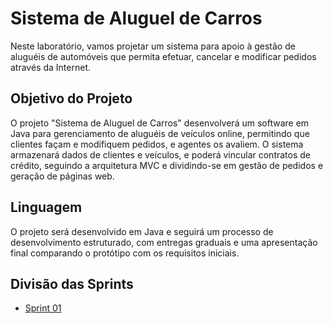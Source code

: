 # Sistema de Aluguel de Carros

Neste  laboratório, vamos projetar um sistema para apoio à gestão de aluguéis de automóveis que permita efetuar, cancelar e modificar pedidos através da Internet.

##  Objetivo do Projeto

O projeto "Sistema de Aluguel de Carros" desenvolverá um software em Java para gerenciamento de aluguéis de veículos online, permitindo que clientes façam e modifiquem pedidos, e agentes os avaliem. O sistema armazenará dados de clientes e veículos, e poderá vincular contratos de crédito, seguindo a arquitetura MVC e dividindo-se em gestão de pedidos e geração de páginas web.

## Linguagem

O projeto será desenvolvido em Java e seguirá um processo de desenvolvimento estruturado, com entregas graduais e uma apresentação final comparando o protótipo com os requisitos iniciais.

## Divisão das Sprints

* [Sprint 01](../Lab02/Lab02S01/)


